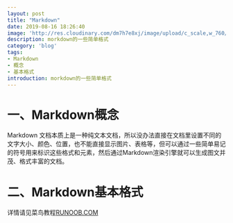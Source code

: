 ```yaml
---
layout: post
title: "Markdown"
date: 2019-08-16 18:26:40
image: 'http://res.cloudinary.com/dm7h7e8xj/image/upload/c_scale,w_760/v1504807239/morpheus_xdzgg1.jpg'
description: morkdown的一些简单格式
category: 'blog'
tags:
- Markdown
- 概念
- 基本格式
introduction: morkdown的一些简单格式
---
```


# 一、Markdown概念 

Markdown 文档本质上是一种纯文本文档，所以没办法直接在文档里设置不同的文字大小、颜色、位置，也不能直接显示图片、表格等，但可以通过一些简单易记的符号用来标识这些格式和元素，然后通过Markdown渲染引擎就可以生成图文并茂、格式丰富的文档。  

# 二、Markdown基本格式

详情请见菜鸟教程[RUNOOB.COM](https://www.runoob.com/markdown/md-advance.html)



